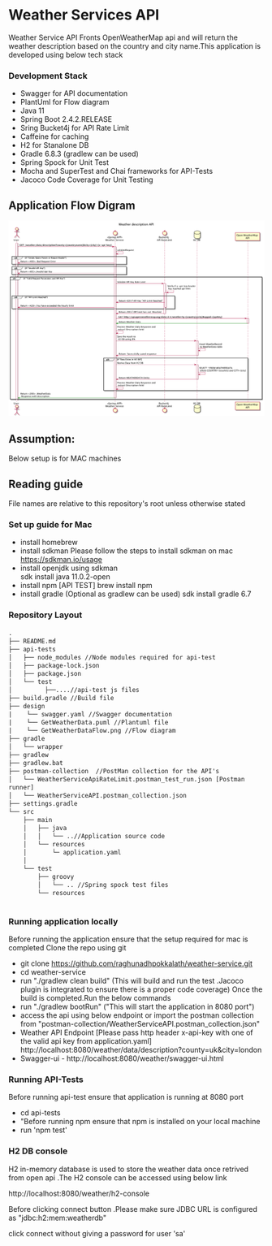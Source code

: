  Weather Services API
=========================================
Weather Service API Fronts  OpenWeatherMap api and will return the weather description based on the country and city name.This application is developed using below tech stack

### Development Stack
- Swagger for API documentation
- PlantUml for Flow diagram
- Java 11
- Spring Boot 2.4.2.RELEASE
- Sring Bucket4j for API Rate Limit
- Caffeine for caching
- H2 for Stanalone DB
- Gradle 6.8.3 (gradlew can be used) 
- Spring Spock for Unit Test
- Mocha and SuperTest and Chai frameworks
 for API-Tests
- Jacoco Code Coverage for Unit Testing 

## Application Flow Digram
![Design](design/GetWeatherDataFlow.png)


## Assumption:
Below setup is for MAC machines

## Reading guide
File names are relative to this repository's root unless otherwise stated

### Set up guide for  Mac
- install homebrew
- install sdkman
  Please follow the steps to install sdkman on mac https://sdkman.io/usage
- install openjdk using sdkman  
    sdk install java 11.0.2-open
- install npm [API TEST]
    brew install npm
- install gradle (Optional as gradlew can be used)
   sdk install gradle 6.7

### Repository  Layout  
```
.
├── README.md
├── api-tests
│   ├── node_modules //Node modules required for api-test
│   ├── package-lock.json
│   ├── package.json 
│   └── test 
│         ├──....//api-test js files
├── build.gradle //Build file
├── design
|    └── swagger.yaml //Swagger documentation
|    └── GetWeatherData.puml //Plantuml file
|    └── GetWeatherDataFlow.png //Flow diagram 
├── gradle
│   └── wrapper
├── gradlew
├── gradlew.bat
├── postman-collection  //PostMan collection for the API's
│   └── WeatherServiceApiRateLimit.postman_test_run.json [Postman runner]
│   └── WeatherServiceAPI.postman_collection.json
├── settings.gradle
└── src
    ├── main
    │   ├── java
    │   │   └── ..//Application source code
    │   └── resources
    │       └─ application.yaml 
    │  
    └── test
        ├── groovy
        │   └── .. //Spring spock test files
        └── resources


```

### Running application locally 
Before running the application ensure that the setup required for mac is completed
     Clone the repo using git
   -  git clone https://github.com/raghunadhpokkalath/weather-service.git
   -  cd weather-service
   - run "./gradlew clean build"  (This will build and run the test .Jacoco plugin is integrated to ensure there is a proper code coverage)
    Once the build is completed.Run the below  commands
   - run "./gradlew bootRun"  ("This will start the application in 8080 port")
   - access the api using below endpoint or import the postman collection from "postman-collection/WeatherServiceAPI.postman_collection.json"
   - Weather  API  Endpoint [Please pass http header x-api-key with
    one of the valid api key from application.yaml] 
    http://localhost:8080/weather/data/description?county=uk&city=london 
   - Swagger-ui  - http://localhost:8080/weather/swagger-ui.html

### Running API-Tests
 Before running api-test ensure that application is running at 8080 port
 - cd api-tests 
 - "Before running npm ensure that npm is installed on your local machine
 -  run 'npm test'


 
### H2 DB console
H2 in-memory database is used to store the weather data once retrived from open api .The H2 console can be accessed using below link 

http://localhost:8080/weather/h2-console

Before clicking connect button .Please make sure JDBC URL is configured as "jdbc:h2:mem:weatherdb"

click connect without giving a password for user 'sa' 